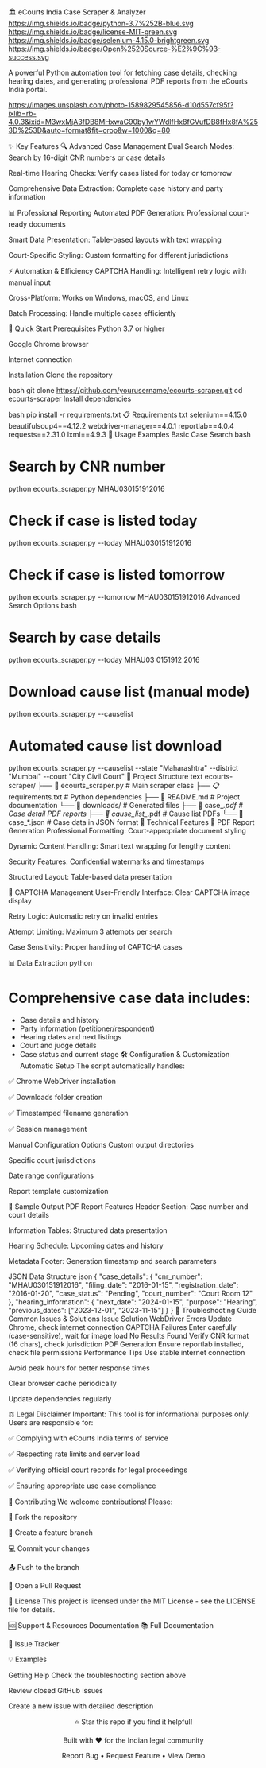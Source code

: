 🏛️ eCourts India Case Scraper & Analyzer
https://img.shields.io/badge/python-3.7%252B-blue.svg
https://img.shields.io/badge/license-MIT-green.svg
https://img.shields.io/badge/selenium-4.15.0-brightgreen.svg
https://img.shields.io/badge/Open%2520Source-%E2%9C%93-success.svg

A powerful Python automation tool for fetching case details, checking hearing dates, and generating professional PDF reports from the eCourts India portal.

https://images.unsplash.com/photo-1589829545856-d10d557cf95f?ixlib=rb-4.0.3&ixid=M3wxMjA3fDB8MHxwaG90by1wYWdlfHx8fGVufDB8fHx8fA%253D%253D&auto=format&fit=crop&w=1000&q=80

✨ Key Features
🔍 Advanced Case Management
Dual Search Modes: Search by 16-digit CNR numbers or case details

Real-time Hearing Checks: Verify cases listed for today or tomorrow

Comprehensive Data Extraction: Complete case history and party information

📊 Professional Reporting
Automated PDF Generation: Professional court-ready documents

Smart Data Presentation: Table-based layouts with text wrapping

Court-Specific Styling: Custom formatting for different jurisdictions

⚡ Automation & Efficiency
CAPTCHA Handling: Intelligent retry logic with manual input

Cross-Platform: Works on Windows, macOS, and Linux

Batch Processing: Handle multiple cases efficiently

🚀 Quick Start
Prerequisites
Python 3.7 or higher

Google Chrome browser

Internet connection

Installation
Clone the repository

bash
git clone https://github.com/yourusername/ecourts-scraper.git
cd ecourts-scraper
Install dependencies

bash
pip install -r requirements.txt
📋 Requirements
txt
selenium==4.15.0
beautifulsoup4==4.12.2
webdriver-manager==4.0.1
reportlab==4.0.4
requests==2.31.0
lxml==4.9.3
🎯 Usage Examples
Basic Case Search
bash
# Search by CNR number
python ecourts_scraper.py MHAU030151912016

# Check if case is listed today
python ecourts_scraper.py --today MHAU030151912016

# Check if case is listed tomorrow
python ecourts_scraper.py --tomorrow MHAU030151912016
Advanced Search Options
bash
# Search by case details
python ecourts_scraper.py --today MHAU03 0151912 2016

# Download cause list (manual mode)
python ecourts_scraper.py --causelist

# Automated cause list download
python ecourts_scraper.py --causelist --state "Maharashtra" --district "Mumbai" --court "City Civil Court"
📁 Project Structure
text
ecourts-scraper/
├── 📄 ecourts_scraper.py     # Main scraper class
├── 📋 requirements.txt        # Python dependencies
├── 📖 README.md              # Project documentation
└── 📁 downloads/             # Generated files
    ├── 📄 case_*.pdf         # Case detail PDF reports
    ├── 📄 cause_list_*.pdf   # Cause list PDFs
    └── 📄 case_*.json        # Case data in JSON format
🔧 Technical Features
🎨 PDF Report Generation
Professional Formatting: Court-appropriate document styling

Dynamic Content Handling: Smart text wrapping for lengthy content

Security Features: Confidential watermarks and timestamps

Structured Layout: Table-based data presentation

🔄 CAPTCHA Management
User-Friendly Interface: Clear CAPTCHA image display

Retry Logic: Automatic retry on invalid entries

Attempt Limiting: Maximum 3 attempts per search

Case Sensitivity: Proper handling of CAPTCHA cases

📊 Data Extraction
python
# Comprehensive case data includes:
- Case details and history
- Party information (petitioner/respondent)
- Hearing dates and next listings
- Court and judge details
- Case status and current stage
🛠️ Configuration & Customization
Automatic Setup
The script automatically handles:

✅ Chrome WebDriver installation

✅ Downloads folder creation

✅ Timestamped filename generation

✅ Session management

Manual Configuration Options
Custom output directories

Specific court jurisdictions

Date range configurations

Report template customization

📸 Sample Output
PDF Report Features
Header Section: Case number and court details

Information Tables: Structured data presentation

Hearing Schedule: Upcoming dates and history

Metadata Footer: Generation timestamp and search parameters

JSON Data Structure
json
{
  "case_details": {
    "cnr_number": "MHAU030151912016",
    "filing_date": "2016-01-15",
    "registration_date": "2016-01-20",
    "case_status": "Pending",
    "court_number": "Court Room 12"
  },
  "hearing_information": {
    "next_date": "2024-01-15",
    "purpose": "Hearing",
    "previous_dates": ["2023-12-01", "2023-11-15"]
  }
}
🐛 Troubleshooting Guide
Common Issues & Solutions
Issue	Solution
WebDriver Errors	Update Chrome, check internet connection
CAPTCHA Failures	Enter carefully (case-sensitive), wait for image load
No Results Found	Verify CNR format (16 chars), check jurisdiction
PDF Generation	Ensure reportlab installed, check file permissions
Performance Tips
Use stable internet connection

Avoid peak hours for better response times

Clear browser cache periodically

Update dependencies regularly

⚖️ Legal Disclaimer
Important: This tool is for informational purposes only. Users are responsible for:

✅ Complying with eCourts India terms of service

✅ Respecting rate limits and server load

✅ Verifying official court records for legal proceedings

✅ Ensuring appropriate use case compliance

🤝 Contributing
We welcome contributions! Please:

🍴 Fork the repository

🌿 Create a feature branch

💻 Commit your changes

📤 Push to the branch

🔄 Open a Pull Request

📄 License
This project is licensed under the MIT License - see the LICENSE file for details.

🆘 Support & Resources
Documentation
📚 Full Documentation

🐛 Issue Tracker

💡 Examples

Getting Help
Check the troubleshooting section above

Review closed GitHub issues

Create a new issue with detailed description

<div align="center">
⭐ Star this repo if you find it helpful!

Built with ❤️ for the Indian legal community

Report Bug •
Request Feature •
View Demo

</div>